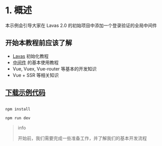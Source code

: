 # 1. 概述


本示例会引导大家在 Lavas 2.0 的初始项目中添加一个登录验证的全局中间件


## 开始本教程前应该了解

- [Lavas](https://lavas.baidu.com/guide/v2/basic/introduction) 初始化教程
- [中间件](https://lavas.baidu.com/guide/v2/advanced/middleware) 的基本使用教程
- Vue, Vuex, Vue-router 等基本的开发知识
- Vue + SSR 等相关知识

## [下载示例代码](http://boscdn.bpc.baidu.com/assets/lavas/codelab/lavas-middleware.zip)

``` bash

npm install

npm run dev

```


> info
>
> 开始前，我们需要完成一些准备工作，并了解我们的基本开发流程
